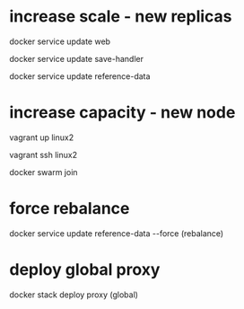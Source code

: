 # increase scale - new replicas

docker service update web

docker service update save-handler

docker service update reference-data

# increase capacity - new node

vagrant up linux2

vagrant ssh linux2

docker swarm join

# force rebalance

docker service update reference-data --force (rebalance)

# deploy global proxy

docker stack deploy proxy (global)
